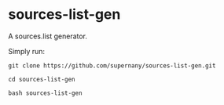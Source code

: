 # sources-list-gen

A sources.list generator.

Simply run:
```
git clone https://github.com/supernany/sources-list-gen.git
```
```
cd sources-list-gen
```
```
bash sources-list-gen
```
